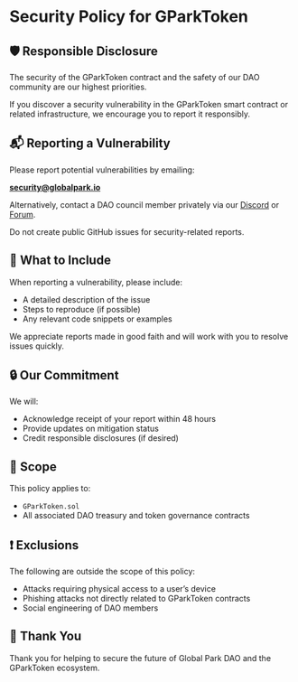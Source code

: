 # Security Policy for GParkToken

## 🛡️ Responsible Disclosure

The security of the GParkToken contract and the safety of our DAO community are our highest priorities.

If you discover a security vulnerability in the GParkToken smart contract or related infrastructure, we encourage you to report it responsibly.

## 📬 Reporting a Vulnerability

Please report potential vulnerabilities by emailing:

**[security@globalpark.io](mailto:support@globalpark.io)**

Alternatively, contact a DAO council member privately via our [Discord](https://discord.gg/czb5W4UuZv) or [Forum](https://globalpark.io/forum).

Do not create public GitHub issues for security-related reports.

## 💎 What to Include

When reporting a vulnerability, please include:

* A detailed description of the issue
* Steps to reproduce (if possible)
* Any relevant code snippets or examples

We appreciate reports made in good faith and will work with you to resolve issues quickly.

## 🔒 Our Commitment

We will:

* Acknowledge receipt of your report within 48 hours
* Provide updates on mitigation status
* Credit responsible disclosures (if desired)

## 🚨 Scope

This policy applies to:

* `GParkToken.sol`
* All associated DAO treasury and token governance contracts

## ❗ Exclusions

The following are outside the scope of this policy:

* Attacks requiring physical access to a user’s device
* Phishing attacks not directly related to GParkToken contracts
* Social engineering of DAO members

## 🙏 Thank You

Thank you for helping to secure the future of Global Park DAO and the GParkToken ecosystem.
